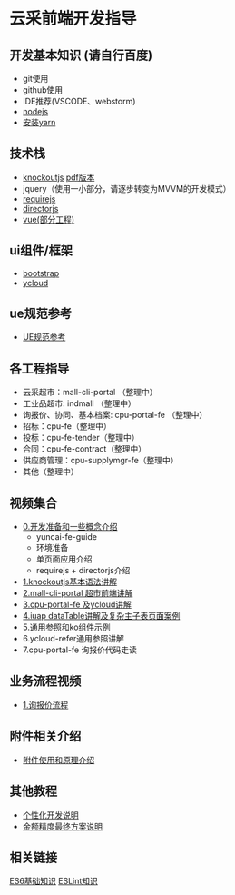# 云采前端开发指导

## 开发基本知识 (请自行百度)
- git使用
- github使用
- IDE推荐(VSCODE、webstorm)
- [nodejs](http://nodejs.cn/download/)
- [安装yarn](https://yarn.bootcss.com/docs/install.html)

## 技术栈
- [knockoutjs](https://songhlc.gitbooks.io/knockoutjs/content/) [pdf版本](https://github.com/yonyouyc/yuncai-fe-guide/blob/master/tutorial/knockoutjs-guide.pdf)
- jquery（使用一小部分，请逐步转变为MVVM的开发模式）
- [requirejs](http://www.runoob.com/w3cnote/requirejs-tutorial-1.html)
- [directorjs](https://www.cnblogs.com/Showshare/p/director-chinese-tutorial.html)
- [vue(部分工程)](https://cn.vuejs.org//)

## ui组件/框架
- [bootstrap](https://v3.bootcss.com/components/)
- [ycloud](https://github.com/yonyouyc/ycloud)

## ue规范参考
- [UE规范参考](https://yonyouyc.github.io/yuncai-ue/index.html)
## 各工程指导
- 云采超市：mall-cli-portal （整理中）
- 工业品超市: indmall （整理中）
- 询报价、协同、基本档案: cpu-portal-fe （整理中）
- 招标：cpu-fe（整理中）
- 投标：cpu-fe-tender（整理中）
- 合同：cpu-fe-contract（整理中）
- 供应商管理：cpu-supplymgr-fe（整理中）
- 其他（整理中）

## 视频集合

- [0.开发准备和一些概念介绍](https://v.youku.com/v_show/id_XMzQ5Nzc1NzA2OA==.html?sharefrom=iphone&sharekey=8cb2ac4c5ad13b4e507b291b04ad50777)
   - yuncai-fe-guide
   - 环境准备
   - 单页面应用介绍
   - requirejs + directorjs介绍
- [1.knockoutjs基本语法讲解](http://v.youku.com/v_show/id_XMzQ5OTM3NTI1Mg==.html)
- [2.mall-cli-portal 超市前端讲解](http://v.youku.com/v_show/id_XMzUwMjE4OTkyOA==.html)
- [3.cpu-portal-fe 及ycloud讲解](http://v.youku.com/v_show/id_XMzUwODA0MDU3Mg==.html)
- [4.iuap dataTable讲解及复杂主子表页面案例](http://v.youku.com/v_show/id_XMzUyNTY4MTM0NA==.html)
- [5.通用参照和ko组件示例](https://v.youku.com/v_show/id_XMzUzODc3NjgwNA==.html?spm=a2hzp.8244740.0.0)
- 6.ycloud-refer通用参照讲解
- 7.cpu-portal-fe 询报价代码走读

## 业务流程视频
- [1.询报价流程](https://v.youku.com/v_show/id_XMzU1NDI1ODE1Ng==.html?spm=a2hzp.8244740.0.0)

## 附件相关介绍
- [附件使用和原理介绍](https://github.com/yonyouyc/yuncai-fe-guide/blob/master/file/readme.md)


## 其他教程
- [个性化开发说明](https://github.com/yonyouyc/yuncai-fe-guide/blob/master/tutorial/customrule/readme.md)
- [金额精度最终方案说明](https://github.com/yonyouyc/yuncai-fe-guide/blob/master/rules/precision.md)

## 相关链接
[ES6基础知识](http://es6.ruanyifeng.com/)
[ESLint知识](http://eslint.cn/)